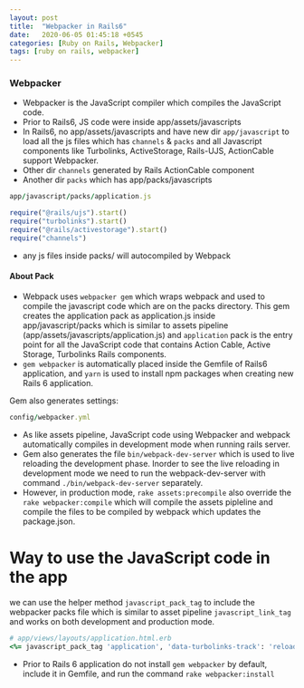 ```yaml
---
layout: post
title:  "Webpacker in Rails6"
date:   2020-06-05 01:45:18 +0545
categories: [Ruby on Rails, Webpacker]
tags: [ruby on rails, webpacker]
---
```


### Webpacker

* Webpacker is the JavaScript compiler which compiles the JavaScript code.
* Prior to Rails6, JS code were inside app/assets/javascripts
* In Rails6, no app/assets/javascripts and have new dir `app/javascript` to load all the js files which has `channels` & `packs` and all Javascript components like Turbolinks, ActiveStorage, Rails-UJS, ActionCable support Webpacker.
* Other dir `channels` generated by Rails ActionCable component
* Another dir `packs` which has app/packs/javascripts

```Ruby
app/javascript/packs/application.js

require("@rails/ujs").start()
require("turbolinks").start()
require("@rails/activestorage").start()
require("channels")
```

* any js files inside packs/ will autocompiled by Webpack

#### About Pack

* Webpack uses `webpacker gem` which wraps webpack and used to compile the javascript code which are on the packs directory. This gem creates the application pack as application.js inside app/javascript/packs which is similar to assets pipeline (app/assets/javascripts/application.js) and `application` pack is the entry point for all the JavaScript code that contains Action Cable, Active Storage, Turbolinks Rails components.
* `gem webpacker` is automatically placed inside the Gemfile of Rails6 application, and `yarn` is used to install npm packages when creating new Rails 6 application. 

Gem also generates settings:

```Ruby
config/webpacker.yml
```

* As like assets pipeline, JavaScript code using Webpacker and webpack automatically compiles in development mode when running rails server.
* Gem also generates the file `bin/webpack-dev-server` which is used to live reloading the development phase. Inorder to see the live reloading in development mode we need to run the webpack-dev-server with command `./bin/webpack-dev-server` separately.
* However, in production mode, `rake assets:precompile` also override the `rake webpacker:compile` which will compile the assets pipleline and compile the files to be compiled by webpack which updates the package.json.

# Way to use the JavaScript code in the app

we can use the helper method `javascript_pack_tag` to include the webpacker packs file which is similar to asset pipeline `javascript_link_tag` and works on both development and production mode.

```Ruby
# app/views/layouts/application.html.erb
<%= javascript_pack_tag 'application', 'data-turbolinks-track': 'reload' %>
```

* Prior to Rails 6 application do not install `gem webpacker` by default, include it in Gemfile, and run the command `rake webpacker:install`